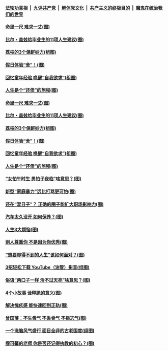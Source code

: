 

####  [法轮功真相](../../../../basic/blob/master/README.md?t=06212331) &nbsp;|&nbsp; [九评共产党](../../../../9ping.md/blob/master/README.md?t=06212331) &nbsp;|&nbsp; [解体党文化](../../../../jtdwh.md/blob/master/README.md?t=06212331)  &nbsp;|&nbsp; [共产主义的终极目的](../../../../gczydzjmd.md/blob/master/README.md?t=06212331) &nbsp;|&nbsp; [魔鬼在统治我们的世界](../../../../mgztzwmdsj.md/blob/master/README.md?t=06212331) 

#### [命里一尺 难求一丈(图)](../pages/p8/936782.md?t=06212331) 

#### [比尔・盖兹给毕业生的11项人生建议(图)](../pages/p8/936231.md?t=06212331) 

#### [荔枝的3个保鲜妙方(组图)](../pages/p8/936950.md?t=06212331) 

#### [假日体验“舍”！(图)](../pages/p8/937183.md?t=06212331) 

#### [回忆童年经验 唤醒“自我欲求”(组图)](../pages/p8/937082.md?t=06212331) 

#### [人生是个“还债”的旅程(图)](../pages/p8/936768.md?t=06212331) 

#### [命里一尺 难求一丈(图)](../pages/p8/936782.md?t=06212331) 

#### [比尔・盖兹给毕业生的11项人生建议(图)](../pages/p8/936231.md?t=06212331) 

#### [荔枝的3个保鲜妙方(组图)](../pages/p8/936950.md?t=06212331) 

#### [假日体验“舍”！(图)](../pages/p8/937183.md?t=06212331) 

#### [回忆童年经验 唤醒“自我欲求”(组图)](../pages/p8/937082.md?t=06212331) 

#### [人生是个“还债”的旅程(图)](../pages/p8/936768.md?t=06212331) 

#### [“女怕午时生 男怕子夜临”啥意思？(图)](../pages/p8/937081.md?t=06212331) 

#### [新型“家庭暴力”远比打骂更可怕(图)](../pages/p8/936230.md?t=06212331) 

#### [还在“混日子”？ 正确的圈子能扩大职场影响力(图)](../pages/p8/937049.md?t=06212331) 

#### [汽车太久没开 如何保养？(图)](../pages/p8/937035.md?t=06212331) 

#### [人生3大烦恼(图)](../pages/p8/936959.md?t=06212331) 

#### [别人尊重你 不是因为你优秀(图)](../pages/p8/936253.md?t=06212331) 

#### [“想要却得不到的人生”该如何面对？(图)](../pages/p8/936933.md?t=06212331) 

#### [3招轻松下载 YouTube（油管）影音(组图)](../pages/p8/936922.md?t=06212331) 

#### [俗语“两口子一样 活不过天亮”啥意思？(图)](../pages/p8/936917.md?t=06212331) 

#### [4个小故事 诠释跪的意义(图)](../pages/p8/936353.md?t=06212331) 

#### [解决愧疚感 能快速回到正轨(图)](../pages/p8/936834.md?t=06212331) 

#### [曾国藩：不生傲气 不丢骨气 不损志气(图)](../pages/p8/936248.md?t=06212331) 

#### [一个洗脑风气盛行 面目全非的古老国度(组图)](../pages/p8/936759.md?t=06212331) 

#### [缪可馨的老师 你是否还记得执教的初心？(图)](../pages/p8/936737.md?t=06212331) 

